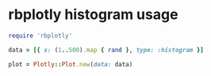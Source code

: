 # rbplotly histogram usage

~~~ruby
require 'rbplotly'

data = [{ x: (1..500).map { rand }, type: :histogram }]

plot = Plotly::Plot.new(data: data)
~~~
